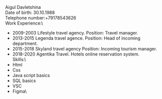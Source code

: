 Aigul Davletshina\
Date of birth: 30.10.1988\
Telephone number:+79178543626\
Work Experience:\
* 2009-2003 Lifestyle travel agency. Position: Travel manager.
* 2013-2015 Legenda travel agence. Position: Head of incoming department.
* 2015-2018 Skyland travel agency Position: Incoming tourism manager.
* 2018-2020 Agentika Travel. Hotels online reservation system.\
Skills:\
* Html
* Css
* Java script basics
* SQL basics
* VSC
* Figma\




